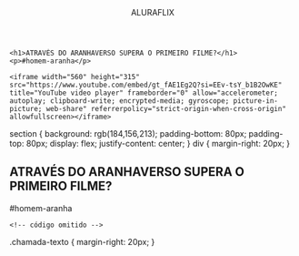 <body>
    <header>ALURAFLIX</header>


    <h1>ATRAVÉS DO ARANHAVERSO SUPERA O PRIMEIRO FILME?</h1>
    <p>#homem-aranha</p>

    <iframe width="560" height="315" src="https://www.youtube.com/embed/gt_fAE1Eg2Q?si=EEv-tsY_b1B2OwKE" title="YouTube video player" frameborder="0" allow="accelerometer; autoplay; clipboard-write; encrypted-media; gyroscope; picture-in-picture; web-share" referrerpolicy="strict-origin-when-cross-origin" allowfullscreen></iframe>

section {
    background: rgb(184,156,213);
    padding-bottom: 80px;
    padding-top: 80px;
    display: flex;
    justify-content: center;
}
div {
    margin-right: 20px;
}
<section>
    <div class="chamada-texto">
        <h1>ATRAVÉS DO ARANHAVERSO SUPERA O PRIMEIRO FILME?</h1>
        <p>#homem-aranha</p>
    </div>

    <!-- código omitido -->
</section>
.chamada-texto {
    margin-right: 20px;
}
